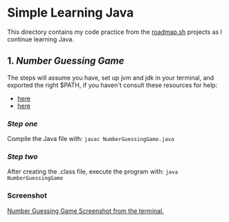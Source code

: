 # Simple Learning Java

This directory contains my code practice from the [roadmap.sh](https://roadmap.sh/java) projects as I continue learning Java.

## 1. *Number Guessing Game*
The steps will assume you have, set up jvm and jdk in your terminal, and exported the right $PATH, if you haven't consult these resources for help:
- [here](https://youtu.be/-O4QVijnA7Y?si=p3SL-wvHD-y-jURq)
- [here](https://youtu.be/vVrIDJ--GOA?si=xMPAZxpuH4ozggsV.)
### *Step one*
Compile the Java file with:
`javac NumberGuessingGame.java`
### *Step two*
After creating the .class file, execute the program with:
`java NumberGuessingGame`

### Screenshot
[Number Guessing Game Screenshot from the terminal.](images/numberguessinggame.png)
